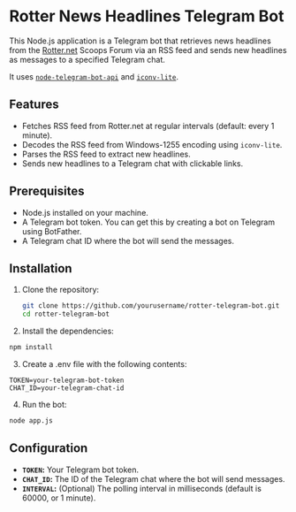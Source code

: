 # Rotter News Headlines Telegram Bot

This Node.js application is a Telegram bot that retrieves news headlines from the [Rotter.net](https://rotter.net/scoopscache.html) Scoops Forum via an RSS feed and sends new headlines as messages to a specified Telegram chat.

It uses [`node-telegram-bot-api`](https://github.com/yagop/node-telegram-bot-api) and [`iconv-lite`](https://github.com/ashtuchkin/iconv-lite).

## Features

- Fetches RSS feed from Rotter.net at regular intervals (default: every 1 minute).
- Decodes the RSS feed from Windows-1255 encoding using `iconv-lite`.
- Parses the RSS feed to extract new headlines.
- Sends new headlines to a Telegram chat with clickable links.

## Prerequisites

- Node.js installed on your machine.
- A Telegram bot token. You can get this by creating a bot on Telegram using BotFather.
- A Telegram chat ID where the bot will send the messages.

## Installation

1. Clone the repository:

   ```bash
   git clone https://github.com/yourusername/rotter-telegram-bot.git
   cd rotter-telegram-bot
   ```

2. Install the dependencies:

  ```bash
  npm install
  ```

3. Create a .env file with the following contents:

  ```dosini
  TOKEN=your-telegram-bot-token
  CHAT_ID=your-telegram-chat-id
  ```

4. Run the bot:

  ```bash
  node app.js
  ```

## Configuration

- **`TOKEN`:** Your Telegram bot token.
- **`CHAT_ID`:** The ID of the Telegram chat where the bot will send messages.
- **`INTERVAL`:** (Optional) The polling interval in milliseconds (default is 60000, or 1 minute).

